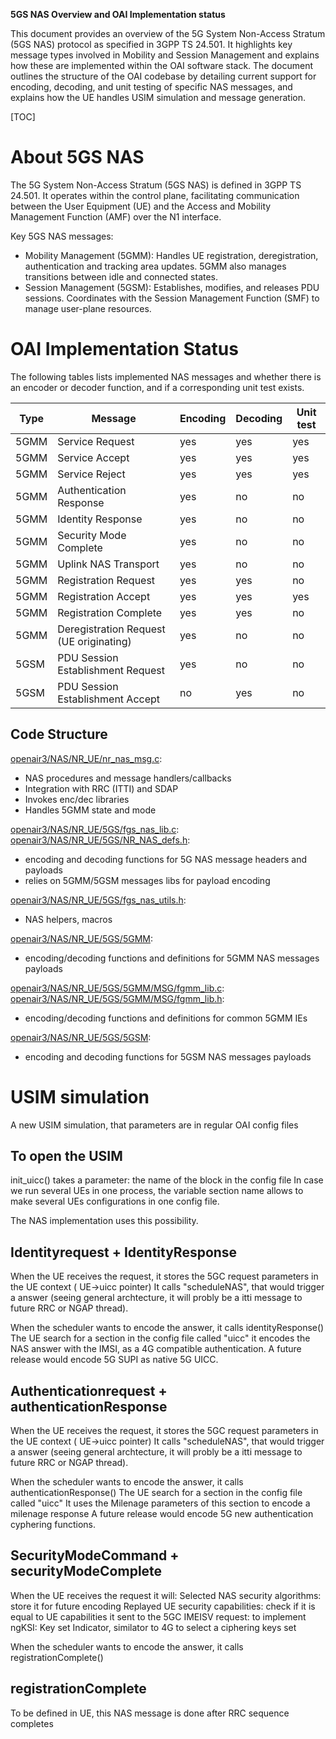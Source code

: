**5GS NAS Overview and OAI Implementation status**

This document provides an overview of the 5G System Non-Access Stratum (5GS NAS) protocol as specified in 3GPP TS 24.501. It highlights key message types involved in Mobility and Session Management and explains how these are implemented within the OAI software stack. The document outlines the structure of the OAI codebase by detailing current support for encoding, decoding, and unit testing of specific NAS messages, and explains how the UE handles USIM simulation and message generation.

[TOC]

# About 5GS NAS

The 5G System Non-Access Stratum (5GS NAS) is defined in 3GPP TS 24.501. It operates within the control plane, facilitating communication between the User Equipment (UE) and the Access and Mobility Management Function (AMF) over the N1 interface.

Key 5GS NAS messages:

* Mobility Management (5GMM): Handles UE registration, deregistration, authentication and tracking area updates. 5GMM also manages transitions between idle and connected states.
* Session Management (5GSM): Establishes, modifies, and releases PDU sessions. Coordinates with the Session Management Function (SMF) to manage user-plane resources.

# OAI Implementation Status

The following tables lists implemented NAS messages and whether there is an encoder or decoder function, and if a corresponding unit test exists.

| Type  | Message                                   | Encoding | Decoding | Unit test |
|-------|-------------------------------------------|----------|----------|------------|
| 5GMM  | Service Request                           | yes      | yes      | yes        |
| 5GMM  | Service Accept                            | yes      | yes      | yes        |
| 5GMM  | Service Reject                            | yes      | yes      | yes        |
| 5GMM  | Authentication Response                   | yes      | no       | no         |
| 5GMM  | Identity Response                         | yes      | no       | no         |
| 5GMM  | Security Mode Complete                    | yes      | no       | no         |
| 5GMM  | Uplink NAS Transport                      | yes      | no       | no         |
| 5GMM  | Registration Request                      | yes      | yes      | no         |
| 5GMM  | Registration Accept                       | yes      | yes      | yes        |
| 5GMM  | Registration Complete                     | yes      | yes      | no         |
| 5GMM  | Deregistration Request (UE originating)   | yes      | no       | no         |
| 5GSM  | PDU Session Establishment Request         | yes      | no       | no         |
| 5GSM  | PDU Session Establishment Accept          | no       | yes      | no         |

## Code Structure

[openair3/NAS/NR_UE/nr_nas_msg.c](../openair3/NAS/NR_UE/nr_nas_msg.c):
* NAS procedures and message handlers/callbacks
* Integration with RRC (ITTI) and SDAP
* Invokes enc/dec libraries
* Handles 5GMM state and mode

[openair3/NAS/NR_UE/5GS/fgs_nas_lib.c](../openair3/NAS/NR_UE/5GS/fgs_nas_lib.c):
[openair3/NAS/NR_UE/5GS/NR_NAS_defs.h](../openair3/NAS/NR_UE/5GS/NR_NAS_defs.h):
* encoding and decoding functions for 5G NAS message headers and payloads
* relies on 5GMM/5GSM messages libs for payload encoding

[openair3/NAS/NR_UE/5GS/fgs_nas_utils.h](../openair3/NAS/NR_UE/5GS/fgs_nas_utils.h):
* NAS helpers, macros

[openair3/NAS/NR_UE/5GS/5GMM](../openair3/NAS/NR_UE/5GS/5GMM):
* encoding/decoding functions and definitions for 5GMM NAS messages payloads

[openair3/NAS/NR_UE/5GS/5GMM/MSG/fgmm_lib.c](../openair3/NAS/NR_UE/5GS/5GMM/MSG/fgmm_lib.c):
[openair3/NAS/NR_UE/5GS/5GMM/MSG/fgmm_lib.h](../openair3/NAS/NR_UE/5GS/5GMM/MSG/fgmm_lib.h):
* encoding/decoding functions and definitions for common 5GMM IEs

[openair3/NAS/NR_UE/5GS/5GSM](../openair3/NAS/NR_UE/5GS/5GSM):
* encoding and decoding functions for 5GSM NAS messages payloads

# USIM simulation
A new USIM simulation, that parameters are in regular OAI config files

## To open the USIM
init_uicc() takes a parameter: the name of the block in the config file
In case we run several UEs in one process, the variable section name allows to make several UEs configurations in one config file.

The NAS implementation uses this possibility.

## Identityrequest + IdentityResponse
When the UE receives the request, it stores the 5GC request parameters in the UE context ( UE->uicc pointer)
It calls "scheduleNAS", that would trigger a answer (seeing general archtecture, it will probly be a itti message to future RRC or NGAP thread).  

When the scheduler wants to encode the answer, it calls identityResponse()
The UE search for a section in the config file called "uicc"
it encodes the NAS answer with the IMSI, as a 4G compatible authentication.
A future release would encode 5G SUPI as native 5G UICC.

## Authenticationrequest + authenticationResponse
When the UE receives the request, it stores the 5GC request parameters in the UE context ( UE->uicc pointer)
It calls "scheduleNAS", that would trigger a answer (seeing general archtecture, it will probly be a itti message to future RRC or NGAP thread).  

When the scheduler wants to encode the answer, it calls authenticationResponse()
The UE search for a section in the config file called "uicc"
It uses the Milenage parameters of this section to encode a milenage response
A future release would encode 5G new authentication cyphering functions.

## SecurityModeCommand + securityModeComplete
When the UE receives the request it will:
Selected NAS security algorithms: store it for future encoding
Replayed UE security capabilities: check if it is equal to UE capabilities it sent to the 5GC
IMEISV request: to implement
ngKSI: Key set Indicator, similator to 4G to select a ciphering keys set

When the scheduler wants to encode the answer, it calls registrationComplete() 

## registrationComplete
To be defined in UE, this NAS message is done after RRC sequence completes
